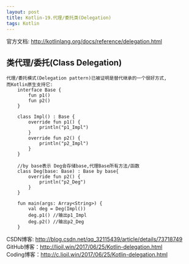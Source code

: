 ```yaml
---
layout: post
title: Kotlin-19.代理/委托类(Delegation)
tags: Kotlin
---
```

官方文档: http://kotlinlang.org/docs/reference/delegation.html
 
## 类代理/委托(Class Delegation)
    代理/委托模式(Delegation pattern)已被证明是替代继承的一个很好方式,
    而Kotlin原生支持它:    
        interface Base {
            fun p1()
            fun p2()
        }

        class Impl() : Base {
            override fun p1() {
                println("p1_Impl")
            }
            override fun p2() {
                println("p2_Impl")
            }
        }

        //by base表示 Deg会存储base,代理Base所有方法/函数
        class Deg(base: Base) : Base by base{
            override fun p2() {
                println("p2_Deg")
            }
        }

        fun main(args: Array<String>) {
            val deg = Deg(Impl())
            deg.p1() //输出p1_Impl
            deg.p2() //输出p2_Deg
        }

CSDN博客: http://blog.csdn.net/qq_32115439/article/details/73718749   
GitHub博客：http://lioil.win/2017/06/25/Kotlin-delegation.html   
Coding博客：http://c.lioil.win/2017/06/25/Kotlin-delegation.html